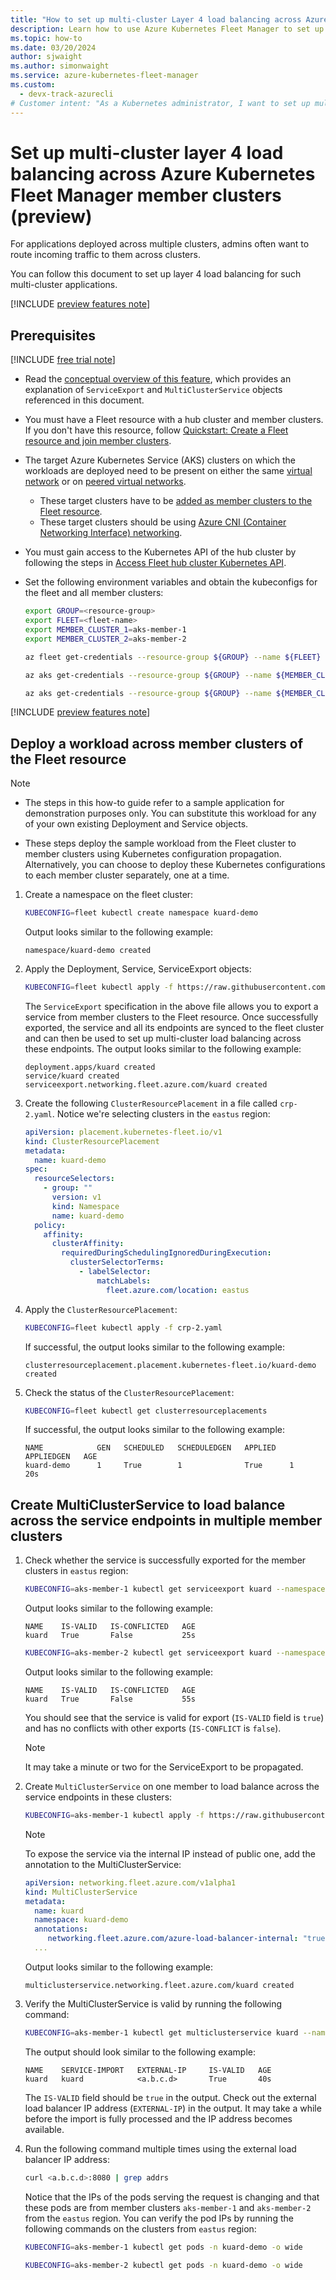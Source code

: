 ```yaml
---
title: "How to set up multi-cluster Layer 4 load balancing across Azure Kubernetes Fleet Manager member clusters (preview)"
description: Learn how to use Azure Kubernetes Fleet Manager to set up multi-cluster Layer 4 load balancing across workloads deployed on multiple member clusters.
ms.topic: how-to
ms.date: 03/20/2024
author: sjwaight
ms.author: simonwaight
ms.service: azure-kubernetes-fleet-manager
ms.custom:
  - devx-track-azurecli
# Customer intent: "As a Kubernetes administrator, I want to set up multi-cluster Layer 4 load balancing across multiple member clusters, so that I can route incoming traffic to applications deployed on these clusters."
---
```


# Set up multi-cluster layer 4 load balancing across Azure Kubernetes Fleet Manager member clusters (preview)

For applications deployed across multiple clusters, admins often want to route incoming traffic to them across clusters.

You can follow this document to set up layer 4 load balancing for such multi-cluster applications.

[!INCLUDE [preview features note](./includes/preview/preview-callout.md)]

## Prerequisites

[!INCLUDE [free trial note](~/reusable-content/ce-skilling/azure/includes/quickstarts-free-trial-note.md)]

* Read the [conceptual overview of this feature](./concepts-l4-load-balancing.md), which provides an explanation of `ServiceExport` and `MultiClusterService` objects referenced in this document.

* You must have a Fleet resource with a hub cluster and member clusters. If you don't have this resource, follow [Quickstart: Create a Fleet resource and join member clusters](quickstart-create-fleet-and-members.md).

* The target Azure Kubernetes Service (AKS) clusters on which the workloads are deployed need to be present on either the same [virtual network](/azure/virtual-network/virtual-networks-overview) or on [peered virtual networks](/azure/virtual-network/virtual-network-peering-overview).

  * These target clusters have to be [added as member clusters to the Fleet resource](./quickstart-create-fleet-and-members.md#join-member-clusters).
  * These target clusters should be using [Azure CNI (Container Networking Interface) networking](/azure/aks/configure-azure-cni).

* You must gain access to the Kubernetes API of the hub cluster by following the steps in [Access Fleet hub cluster Kubernetes API](./access-fleet-hub-cluster-kubernetes-api.md).

* Set the following environment variables and obtain the kubeconfigs for the fleet and all member clusters:

    ```bash
    export GROUP=<resource-group>
    export FLEET=<fleet-name>
    export MEMBER_CLUSTER_1=aks-member-1
    export MEMBER_CLUSTER_2=aks-member-2

    az fleet get-credentials --resource-group ${GROUP} --name ${FLEET} --file fleet

    az aks get-credentials --resource-group ${GROUP} --name ${MEMBER_CLUSTER_1} --file aks-member-1

    az aks get-credentials --resource-group ${GROUP} --name ${MEMBER_CLUSTER_2} --file aks-member-2
    ```

[!INCLUDE [preview features note](~/reusable-content/azure-cli/azure-cli-prepare-your-environment-no-header.md)]

## Deploy a workload across member clusters of the Fleet resource

> [!NOTE]
>
> * The steps in this how-to guide refer to a sample application for demonstration purposes only. You can substitute this workload for any of your own existing Deployment and Service objects.
>
> * These steps deploy the sample workload from the Fleet cluster to member clusters using Kubernetes configuration propagation. Alternatively, you can choose to deploy these Kubernetes configurations to each member cluster separately, one at a time.

1. Create a namespace on the fleet cluster:

    ```bash
    KUBECONFIG=fleet kubectl create namespace kuard-demo
    ```

    Output looks similar to the following example:

    ```console
    namespace/kuard-demo created
    ```

1. Apply the Deployment, Service, ServiceExport objects:

    ```bash
    KUBECONFIG=fleet kubectl apply -f https://raw.githubusercontent.com/Azure/AKS/master/examples/fleet/kuard/kuard-export-service.yaml
    ```

    The `ServiceExport` specification in the above file allows you to export a service from member clusters to the Fleet resource. Once successfully exported, the service and all its endpoints are synced to the fleet cluster and can then be used to set up multi-cluster load balancing across these endpoints. The output looks similar to the following example:

    ```console
    deployment.apps/kuard created
    service/kuard created
    serviceexport.networking.fleet.azure.com/kuard created
    ```

1. Create the following `ClusterResourcePlacement` in a file called `crp-2.yaml`. Notice we're selecting clusters in the `eastus` region:

    ```yaml
    apiVersion: placement.kubernetes-fleet.io/v1
    kind: ClusterResourcePlacement
    metadata:
      name: kuard-demo
    spec:
      resourceSelectors:
        - group: ""
          version: v1
          kind: Namespace
          name: kuard-demo
      policy:
        affinity:
          clusterAffinity:
            requiredDuringSchedulingIgnoredDuringExecution:
              clusterSelectorTerms:
                - labelSelector:
                    matchLabels:
                      fleet.azure.com/location: eastus
    ```

1. Apply the `ClusterResourcePlacement`:

    ```bash
    KUBECONFIG=fleet kubectl apply -f crp-2.yaml
    ```

    If successful, the output looks similar to the following example:

    ```console
    clusterresourceplacement.placement.kubernetes-fleet.io/kuard-demo created
    ```

1. Check the status of the `ClusterResourcePlacement`:


    ```bash
    KUBECONFIG=fleet kubectl get clusterresourceplacements
    ```

    If successful, the output looks similar to the following example:

    ```console
    NAME            GEN   SCHEDULED   SCHEDULEDGEN   APPLIED   APPLIEDGEN   AGE
    kuard-demo      1     True        1              True      1            20s
    ```

## Create MultiClusterService to load balance across the service endpoints in multiple member clusters

1. Check whether the service is successfully exported for the member clusters in `eastus` region:

    ```bash
    KUBECONFIG=aks-member-1 kubectl get serviceexport kuard --namespace kuard-demo
    ```

    Output looks similar to the following example:

    ```console
    NAME    IS-VALID   IS-CONFLICTED   AGE
    kuard   True       False           25s
    ```

    ```bash
    KUBECONFIG=aks-member-2 kubectl get serviceexport kuard --namespace kuard-demo
    ```

    Output looks similar to the following example:

    ```console
    NAME    IS-VALID   IS-CONFLICTED   AGE
    kuard   True       False           55s
    ```

    You should see that the service is valid for export (`IS-VALID` field is `true`) and has no conflicts with other exports (`IS-CONFLICT` is `false`).

    > [!NOTE]
    > It may take a minute or two for the ServiceExport to be propagated.

1. Create `MultiClusterService` on one member to load balance across the service endpoints in these clusters:

    ```bash
    KUBECONFIG=aks-member-1 kubectl apply -f https://raw.githubusercontent.com/Azure/AKS/master/examples/fleet/kuard/kuard-mcs.yaml
    ```

    > [!NOTE]
    > To expose the service via the internal IP instead of public one, add the annotation to the MultiClusterService:
    >  
    > ```yaml
    > apiVersion: networking.fleet.azure.com/v1alpha1
    > kind: MultiClusterService
    > metadata:
    >   name: kuard
    >   namespace: kuard-demo
    >   annotations:
    >      networking.fleet.azure.com/azure-load-balancer-internal: "true"
    >   ...
    > ```

    Output looks similar to the following example:

    ```console
    multiclusterservice.networking.fleet.azure.com/kuard created
    ```

1. Verify the MultiClusterService is valid by running the following command:

    ```bash
    KUBECONFIG=aks-member-1 kubectl get multiclusterservice kuard --namespace kuard-demo
    ```

    The output should look similar to the following example:

    ```console
    NAME    SERVICE-IMPORT   EXTERNAL-IP     IS-VALID   AGE
    kuard   kuard            <a.b.c.d>       True       40s
    ```

    The `IS-VALID` field should be `true` in the output. Check out the external load balancer IP address (`EXTERNAL-IP`) in the output. It may take a while before the import is fully processed and the IP address becomes available.

1. Run the following command multiple times using the external load balancer IP address:

    ```bash
    curl <a.b.c.d>:8080 | grep addrs 
    ```

    Notice that the IPs of the pods serving the request is changing and that these pods are from member clusters `aks-member-1` and `aks-member-2` from the `eastus` region. You can verify the pod IPs by running the following commands on the clusters from `eastus` region:

    ```bash
    KUBECONFIG=aks-member-1 kubectl get pods -n kuard-demo -o wide
    ```

    ```bash
    KUBECONFIG=aks-member-2 kubectl get pods -n kuard-demo -o wide
    ```
